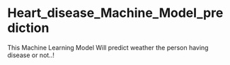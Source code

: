 # Heart_disease_Machine_Model_prediction
This Machine Learning Model Will predict  weather the person having disease or not..!
